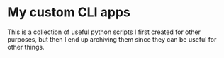 # My custom CLI apps

This is a collection of useful python scripts I first created for other purposes, but then I end up archiving them since they can be useful for other things.

